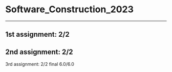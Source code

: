 # Software_Construction_2023
---
1st assignment: 2/2 
---
2nd assignment: 2/2 
---
3rd assignment: 2/2 
final 6.0/6.0
